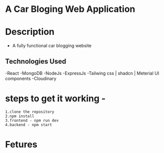 # A Car Bloging Web Application 

# Description

- A fully functional car blogging website

## Technologies Used 

-React
-MongoDB
-NodeJs
-ExpressJs
-Tailwing css | shadcn | Meterial UI components
-Cloudinary 

# steps to get it working - 
    1.clone the repository 
    2.npm install
    3.frontend - npm run dev
    4.backend - npm start 

# Fetures 

